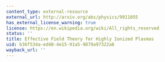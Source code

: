 ```yaml
---
content_type: external-resource
external_url: http://arxiv.org/abs/physics/9911055
has_external_license_warning: true
license: https://en.wikipedia.org/wiki/All_rights_reserved
status: ''
title: Effective Field Theory for Highly Ionized Plasmas
uid: b36f534a-ed48-4e15-91a5-9879a97322a8
wayback_url: ''
---
```

